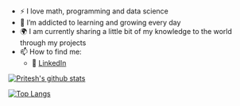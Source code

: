 - :zap: I love math, programming and data science
- 🌱 I’m addicted to learning and growing every day
- :earth_africa: I am currently sharing a little bit of my knowledge to the world through my projects
- 📫 How to find me: 
  - :office: [LinkedIn](https://www.linkedin.com/in/pritesh-bhanderi/)




[![Pritesh's github stats](https://github-readme-stats.vercel.app/api?username=prb407&count_private=true&show_icons=true&theme=radical&hide_rank=false)](https://github.com/anuraghazra/github-readme-stats)


[![Top Langs](https://github-readme-stats.vercel.app/api/top-langs/?username=prb407)](https://github.com/prb407/github-readme-stats)
